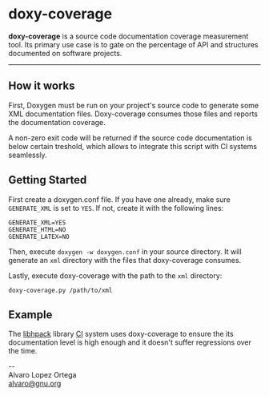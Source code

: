 # doxy-coverage

**doxy-coverage** is a source code documentation coverage measurement tool. Its primary use case is to gate on the percentage of API and structures documented on software projects.

***

## How it works

First, Doxygen must be run on your project's source code to generate some XML documentation files. Doxy-coverage consumes those files and reports the documentation coverage.

A non-zero exit code will be returned if the source code documentation is below certain treshold, which allows to integrate this script with CI systems seamlessly.

## Getting Started
First create a doxygen.conf file. If you have one already, make sure `GENERATE_XML` is set to `YES`. If not, create it with the following lines:

```
GENERATE_XML=YES
GENERATE_HTML=NO
GENERATE_LATEX=NO
```

Then, execute `doxygen -w doxygen.conf` in your source directory. It will generate an `xml` directory with the files that doxy-coverage consumes.

Lastly, execute doxy-coverage with the path to the `xml` directory:

```
doxy-coverage.py /path/to/xml
```

## Example

The [libhpack](https://github.com/alobbs/libhpack) library [CI](https://travis-ci.org/alobbs/libhpack) system uses doxy-coverage to ensure the its documentation level is high enough and it doesn't suffer regressions over the time.

--  
Alvaro Lopez Ortega  
[alvaro@gnu.org](mail:alvaro@gnu.org)

